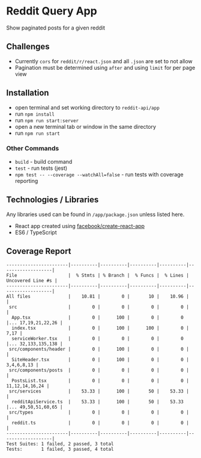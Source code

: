 # Reddit Query App

Show paginated posts for a given reddit

## Challenges

- Currently `cors` for `reddit/r/react.json` and all `.json` are set to not allow
- Pagination must be determined using `after` and using `limit` for per page view

## Installation

- open terminal and set working directory to `reddit-api/app`
- run `npm install`
- run `npm run start:server`
- open a new terminal tab or window in the same directory
- run `npm run start`

### Other Commands

- `build` - build command
- `test` - run tests (jest)
- `npm test -- --coverage --watchAll=false` - run tests with coverage reporting

## Technologies / Libraries

Any libraries used can be found in `/app/package.json` unless listed here. 
- React app created using [facebook/create-react-app](https://github.com/facebook/create-react-app)
- ES6 / TypeScript

## Coverage Report

```
-----------------------|----------|----------|----------|----------|-------------------|
File                   |  % Stmts | % Branch |  % Funcs |  % Lines | Uncovered Line #s |
-----------------------|----------|----------|----------|----------|-------------------|
All files              |    10.81 |        0 |       10 |    10.96 |                   |
 src                   |        0 |        0 |        0 |        0 |                   |
  App.tsx              |        0 |      100 |        0 |        0 |... 17,19,21,22,26 |
  index.tsx            |        0 |      100 |      100 |        0 |              7,17 |
  serviceWorker.tsx    |        0 |        0 |        0 |        0 |... 32,133,135,138 |
 src/components/header |        0 |      100 |        0 |        0 |                   |
  SiteHeader.tsx       |        0 |      100 |        0 |        0 |        3,4,6,8,13 |
 src/components/posts  |        0 |        0 |        0 |        0 |                   |
  PostsList.tsx        |        0 |        0 |        0 |        0 |    11,12,14,16,24 |
 src/services          |    53.33 |      100 |       50 |    53.33 |                   |
  redditApiService.ts  |    53.33 |      100 |       50 |    53.33 |... 49,50,51,60,65 |
 src/types             |        0 |        0 |        0 |        0 |                   |
  reddit.ts            |        0 |        0 |        0 |        0 |                   |
-----------------------|----------|----------|----------|----------|-------------------|
Test Suites: 1 failed, 2 passed, 3 total  
Tests:       1 failed, 3 passed, 4 total
```
